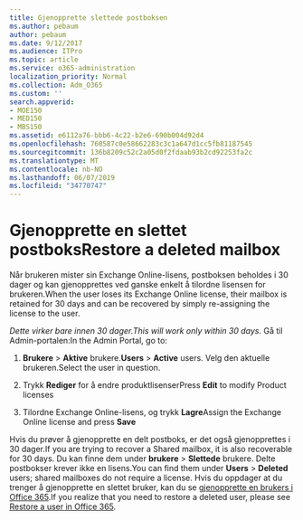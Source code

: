 ```yaml
---
title: Gjenopprette slettede postboksen
ms.author: pebaum
author: pebaum
ms.date: 9/12/2017
ms.audience: ITPro
ms.topic: article
ms.service: o365-administration
localization_priority: Normal
ms.collection: Adm_O365
ms.custom: ''
search.appverid:
- MOE150
- MED150
- MBS150
ms.assetid: e6112a76-bbb6-4c22-b2e6-690b004d92d4
ms.openlocfilehash: 760587c0e58662283c3c1a647d1cc5fb81187545
ms.sourcegitcommit: 136b8209c52c2a05d0f2fdaab93b2cd92253fa2c
ms.translationtype: MT
ms.contentlocale: nb-NO
ms.lasthandoff: 06/07/2019
ms.locfileid: "34770747"
---
```

# <a name="restore-a-deleted-mailbox"></a><span data-ttu-id="8e314-102">Gjenopprette en slettet postboks</span><span class="sxs-lookup"><span data-stu-id="8e314-102">Restore a deleted mailbox</span></span>

<span data-ttu-id="8e314-103">Når brukeren mister sin Exchange Online-lisens, postboksen beholdes i 30 dager og kan gjenopprettes ved ganske enkelt å tilordne lisensen for brukeren.</span><span class="sxs-lookup"><span data-stu-id="8e314-103">When the user loses its Exchange Online license, their mailbox is retained for 30 days and can be recovered by simply re-assigning the license to the user.</span></span>
  
 <span data-ttu-id="8e314-104">*Dette virker bare innen 30 dager.*</span><span class="sxs-lookup"><span data-stu-id="8e314-104">*This will work only within 30 days.*</span></span>  <span data-ttu-id="8e314-105">Gå til Admin-portalen:</span><span class="sxs-lookup"><span data-stu-id="8e314-105">In the Admin Portal, go to:</span></span> 
  
1. <span data-ttu-id="8e314-106">**Brukere** \> **Aktive** brukere.</span><span class="sxs-lookup"><span data-stu-id="8e314-106">**Users** \> **Active** users.</span></span> <span data-ttu-id="8e314-107">Velg den aktuelle brukeren.</span><span class="sxs-lookup"><span data-stu-id="8e314-107">Select the user in question.</span></span> 
    
2. <span data-ttu-id="8e314-108">Trykk **Rediger** for å endre produktlisenser</span><span class="sxs-lookup"><span data-stu-id="8e314-108">Press **Edit** to modify Product licenses</span></span> 
    
3. <span data-ttu-id="8e314-109">Tilordne Exchange Online-lisens, og trykk **Lagre**</span><span class="sxs-lookup"><span data-stu-id="8e314-109">Assign the Exchange Online license and press **Save**</span></span>
    
<span data-ttu-id="8e314-110">Hvis du prøver å gjenopprette en delt postboks, er det også gjenopprettes i 30 dager.</span><span class="sxs-lookup"><span data-stu-id="8e314-110">If you are trying to recover a Shared mailbox, it is also recoverable for 30 days.</span></span> <span data-ttu-id="8e314-111">Du kan finne dem under **brukere** \> **Slettede** brukere. Delte postbokser krever ikke en lisens.</span><span class="sxs-lookup"><span data-stu-id="8e314-111">You can find them under **Users** \> **Deleted** users; shared mailboxes do not require a license.</span></span> <span data-ttu-id="8e314-112">Hvis du oppdager at du trenger å gjenopprette en slettet bruker, kan du se [gjenopprette en brukers i Office 365](https://docs.microsoft.com/office365/admin/add-users/restore-user).</span><span class="sxs-lookup"><span data-stu-id="8e314-112">If you realize that you need to restore a deleted user, please see [Restore a user in Office 365](https://docs.microsoft.com/office365/admin/add-users/restore-user).</span></span>
  

